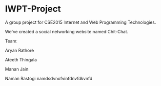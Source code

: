 # IWPT-Project

A group project for CSE2015 Internet and Web Programming Technologies.

We've created a social networking website named Chit-Chat.

Team:

Aryan Rathore

Ateeth Thingala

Manan Jain

Naman Rastogi
namdsdvnofvinfdnvfdkvnfd
